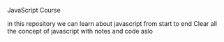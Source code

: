 JavaScript Course

in this repository we can learn about javascript from start to end 
Clear all the concept of javascript 
with notes and code aslo 
